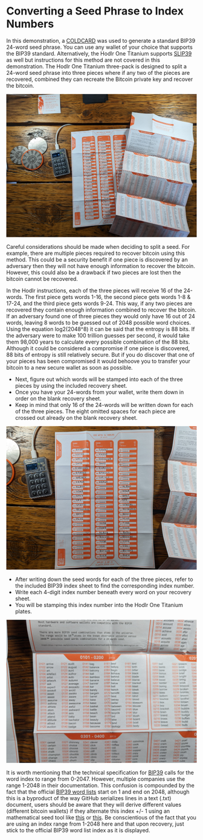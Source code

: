 # Converting a Seed Phrase to Index Numbers
In this demonstration, a [COLDCARD](https://coldcard.com/) was used to generate a standard BIP39 24-word seed phrase. You can use any wallet of your choice that supports the BIP39 standard. Alternatively, the Hodlr One Titanium supports [SLIP39](https://slip39.com/) as well but instructions for this method are not covered in this demonstration. The Hodlr One Titanium three-pack is designed to split a 24-word seed phrase into three pieces where if any two of the pieces are recovered, combined they can recreate the Bitcoin private key and recover the bitcoin. 

![](assets/hodlr_11.jpg)

Careful considerations should be made when deciding to split a seed. For example, there are multiple pieces required to recover bitcoin using this method. This could be a security benefit if one piece is discovered by an adversary then they will not have enough information to recover the bitcoin. However, this could also be a drawback if two pieces are lost then the bitcoin cannot be recovered. 

In the Hodlr instructions, each of the three pieces will receive 16 of the 24-words. The first piece gets words 1-16, the second piece gets words 1-8 & 17-24, and the third piece gets words 9-24. This way, if any two pieces are recovered they contain enough information combined to recover the bitcoin. If an adversary found one of three pieces they would only have 16 out of 24 words, leaving 8 words to be guessed out of 2048 possible word choices. Using the equation log2(2048^8) it can be said that the entropy is 88 bits. If the adversary were to make 100 trillion guesses per second, it would take them 98,000 years to calculate every possible combination of the 88 bits. Although it could be considered a compromise if one piece is discovered, 88 bits of entropy is still relatively secure. But if you do discover that one of your pieces has been compromised it would behoove you to transfer your bitcoin to a new secure wallet as soon as possible. 

- Next, figure out which words will be stamped into each of the three pieces by using the included recovery sheet.
- Once you have your 24-words from your wallet, write them down in order on the blank recovery sheet. 
- Keep in mind that only 16 of the 24-words will be written down for each of the three pieces. The eight omitted spaces for each piece are crossed out already on the blank recovery sheet.

![](assets/hodlr_12.jpg)

- After writing down the seed words for each of the three pieces, refer to the included BIP39 index sheet to find the corresponding index number. 
- Write each 4-digit index number beneath every word on your recovery sheet.
- You will be stamping this index number into the Hodlr One Titanium plates. 

![](assets/hodlr_13.jpg)

It is worth mentioning that the technical specification for [BIP39](https://github.com/bitcoin/bips/blob/master/bip-0039.mediawiki) calls for the word index to range from 0-2047. However, multiple companies use the range 1-2048 in their documentation. This confusion is compounded by the fact that the official [BIP39 word lists](https://github.com/bitcoin/bips/blob/master/bip-0039/bip-0039-wordlists.md) start on 1 and end on 2048, although this is a byproduct of the way GitHub serializes lines in a text (.txt) document, users should be aware that they will derive different values (different bitcoin wallets) if they alternate this index +/- 1 using an mathematical seed tool like [this](https://bitcoiner.guide/seed/) or [this](https://iancoleman.io/bip39/). Be conscientious of the fact that you are using an index range from 1-2048 here and that upon recovery, just stick to the official BIP39 word list index as it is displayed.
